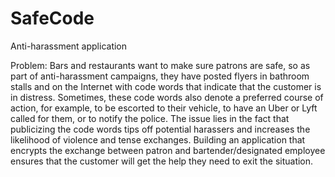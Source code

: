 # SafeCode
Anti-harassment application

Problem:
Bars and restaurants want to make sure patrons are safe, so as part of anti-harassment campaigns, they have posted flyers in bathroom stalls and on the Internet with code words that indicate that the customer is in distress. Sometimes, these code words also denote a preferred course of action, for example, to be escorted to their vehicle, to have an Uber or Lyft called for them, or to notify the police. The issue lies in the fact that publicizing the code words tips off potential harassers and increases the likelihood of violence and tense exchanges. Building an application that encrypts the exchange between patron and bartender/designated employee ensures that the customer will get the help they need to exit the situation. 
